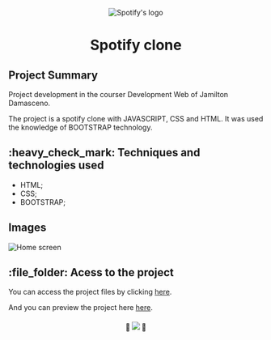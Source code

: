 <p align="center">
  <img src="https://user-images.githubusercontent.com/97169087/193473129-66f5b124-791a-4661-8730-c37bac36567c.png" alt="Spotify's logo"/>
</p>
<h1 align="center">Spotify clone</h1>
<h2>Project Summary</h2>
<p>Project development in the courser Development Web of Jamilton Damasceno.</p>
<p>The project is a spotify clone with JAVASCRIPT, CSS and HTML. It was used the knowledge of BOOTSTRAP technology.</p> 
<h2>:heavy_check_mark:  Techniques and technologies used</h2>
<ul>
 <li>HTML;</li>
 <li>CSS;</li>
 <li>BOOTSTRAP;</li>
</ul>
<h2>Images</h2>
<img src="https://user-images.githubusercontent.com/97169087/193473033-c6aaba2a-40db-4561-b49f-703cead27ccf.png" alt="Home screen"/>

<h2>:file_folder: Acess to the project</h2>

<p>You can access the project files by clicking <a href="https://github.com/PHDevss/Projeto-Spotify/">here</a>.</p> 
<p>And you can preview the project here <a href="https://phdevss.github.io/Projeto-Spotify/" target="_blank">here</a>.</p> 
<h4 align="center"> 
  🚧 <img src="http://img.shields.io/static/v1?label=STATUS&message=FINISHED&color=GREEN&style=for-the-badge" /> 🚧
